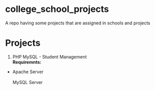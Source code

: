 # college_school_projects
A repo having some projects that are assigned in schools and projects

# Projects
1. PHP MySQL - Student Management <br>
<b>Requiremnts:</b><br>
<ul>
<li>Apache Server</li></br>
</li>MySQL Server</li>
